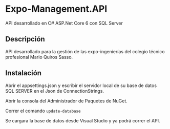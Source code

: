 # Expo-Management.API

API desarrollado en C# ASP.Net Core 6 con SQL Server

## Descripción

API desarrollado para la gestión de las expo-ingenierías del colegio técnico profesional Mario Quiros Sasso.

## Instalación
Abrir el appsettings.json y escribir el servidor local de su base de datos SQL SERVER en el Json de ConnectionStrings.

Abrir la consola del Administrador de Paquetes de NuGet. 

Correr el comando `update-database`

Se cargara la base de datos desde Visual Studio y ya podrá correr el API.